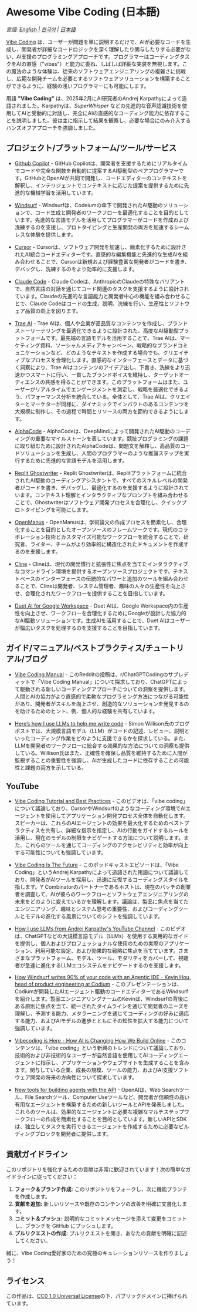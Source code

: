 # Awesome Vibe Coding (日本語)

*言語: [English](README.md) | [한국어](README.ko.md) | [日本語](README.ja.md)*

[Vibe Coding](https://en.wikipedia.org/wiki/Vibe_coding) は、ユーザーが問題を単に説明するだけで、AIが必要なコードを生成し、開発者が詳細なコードロジックを深く理解したり関与したりする必要がない、AI支援のプログラミングアプローチです。プログラマーはコーディングタスクをAIの直感（"vibes"）と能力に委ね、しばしば詳細な実装を無視します。この魔法のような体験は、従来のソフトウェアエンジニアリングの複雑さに挑戦し、広範な開発チームを必要とするソフトウェアソリューションを構築することができるように、経験の浅いプログラマーにも可能にします。

用語 **"Vibe Coding"** は、2025年2月にAI研究者のAndrej Karpathyによって造語されました。Karpathyは、*SuperWhisper* などの先進的な音声認識技術を使用してAIと受動的に対話し、完全にAIの直感的なコーディング能力に依存することを説明しました。彼は主に指示して結果を観察し、必要な場合にのみ介入するハンズオフアプローチを強調しました。

## プロジェクト/プラットフォーム/ツール/サービス

- [Github Copilot](https://github.com/features/copilot) - GitHub Copilotは、開発者を支援するためにリアルタイムでコードや完全な関数を自動的に提案するAI駆動型のペアプログラマーです。GitHubとOpenAIが共同で開発し、コードエディターのコンテキストを解釈し、インテリジェントでコンテキストに応じた提案を提供するために先進的な機械学習を活用しています。

- [Windsurf](https://codeium.com/windsurf) - Windsurfは、Codeiumの傘下で開発されたAI駆動のソリューションで、コード生成と開発者のワークフローを最適化することを目的としています。先進的な言語モデルを活用してプログラマーがコードを作成および洗練するのを支援し、プロトタイピングと生産開発の両方を加速するシームレスな体験を提供します。

- [Cursor](https://www.cursor.com/) - Cursorは、ソフトウェア開発を加速し、簡素化するために設計されたAI統合コードエディターです。直感的な編集機能と先進的な生成AIを組み合わせることで、Cursorは新規および経験豊富な開発者がコードを書き、デバッグし、洗練するのをより効率的に支援します。

- [Claude Code](https://docs.anthropic.com/en/docs/agents-and-tools/claude-code/overview) - Claude Codeは、AnthropicのClaudeの特殊なバリアントで、自然言語の対話を通じてコード関連のタスクを支援するように設計されています。Claudeの先進的な言語能力と開発者中心の機能を組み合わせることで、Claude Codeはコードの生成、説明、洗練を行い、生産性とソフトウェア品質の向上を図ります。

- [Trae AI](https://www.futuretools.io/tools/trae-ai) - Trae AIは、個人や企業が高品質なコンテンツを作成し、ブランドストーリーテリングを最適化できるように設計された、高度なAI駆動型プラットフォームです。最先端の言語モデルを活用することで、Trae AIは、マーケティング資料、ソーシャルメディアキャンペーン、戦略的なブランドコミュニケーションなど、どのようなテキストを作成する場合でも、クリエイティブなプロセスを合理化します。直感的なインターフェースとデータに基づく洞察により、Trae AIはコンテンツのアイデア出し、下書き、洗練をより迅速かつスマートに行い、一貫したブランドボイスを維持し、ターゲットオーディエンスの共感を得ることができます。このプラットフォームはまた、ユーザーがリアルタイムでエンゲージメントを測定し、戦略を最適化できるよう、パフォーマンス分析を統合している。全体として、Trae AIは、クリエイターとマーケターが同様に、ダイナミックでインパクトのあるコンテンツを大規模に制作し、その過程で時間とリソースの両方を節約できるようにします。

- [AlphaCode](https://alphacode.deepmind.com/) - AlphaCodeは、DeepMindによって開発されたAI駆動のコーディングの重要なマイルストーンを表しています。競技プログラミングの課題に取り組むために設計されたAlphaCodeは、問題文を解釋し、高品質のコードソリューションを生成し、人間のプログラマーのような推論ステップを実行するために先進的な言語モデルを活用します。

- [Replit Ghostwriter](https://replit.com/learn/intro-to-ghostwriter) - Replit Ghostwriterは、Replitプラットフォームに統合されたAI駆動のコーディングアシスタントで、すべてのスキルレベルの開発者がコードを書き、デバッグし、最適化するのを支援するように設計されています。コンテキスト理解とインタラクティブなプロンプトを組み合わせることで、Ghostwriterはソフトウェア開発プロセスを合理化し、クイックプロトタイピングを可能にします。

- [OpenManus](https://github.com/mannaandpoem/OpenManus) - OpenManusは、学術論文の作成プロセスを簡素化し、合理化することを目的としたオープンソースのフレームワークです。現代のコラボレーション技術とカスタマイズ可能なワークフローを統合することで、研究者、ライター、チームがより効率的に構造化されたドキュメントを作成するのを支援します。

- [Cline](https://github.com/cline/cline) - Clineは、現代の開発慣行と拡張性に焦点を当てたインタラクティブなコマンドライン環境を提供するオープンソースプロジェクトです。テキストベースのインターフェースの伝統的なパワーと追加のツールを組み合わせることで、Clineは開発者、システム管理者、趣味の人々の生産性を向上させ、合理化されたワークフローを提供することを目指しています。

- [Duet AI for Google Workspace](https://workspace.google.com/blog/product-announcements/duet-ai?hl=en) - Duet AIは、Google Workspace内の生産性を向上させ、ワークフローを合理化するためにGoogleが設計した協力的なAI駆動ソリューションです。生成AIを活用することで、Duet AIはユーザーが幅広いタスクを処理するのを支援することを目指しています。

## ガイド/マニュアル/ベストプラクティス/チュートリアル/ブログ

- [Vibe Coding Manual](https://www.reddit.com/r/ChatGPTCoding/comments/1j5l4xw/vibe_coding_manual/) - このRedditの投稿は、r/ChatGPTCodingのサブレディットで「Vibe Coding Manual」について探求しており、ChatGPTによって駆動される新しいコーディングアプローチについての洞察を提供します。人間とAIの協力がより直感的で柔軟なプログラミング方法につながる可能性があり、開発者がスキルを向上させ、創造的なソリューションを発見するのを助けるためのヒント、例、個人的な経験を共有しています。

- [Here’s how I use LLMs to help me write code](https://simonwillison.net/2025/Mar/11/using-llms-for-code/) - Simon Willison氏のブログポストでは、大規模言語モデル（LLM）がコードの記述、レビュー、説明といったコーディング作業をどのように支援できるかを探求している。また、LLMを開発者のワークフローに統合する効果的な方法についての洞察も提供している。Willison氏はまた、正確性を確保し品質を維持するために人間が監視することの重要性を強調し、AIが生成したコードに依存することの可能性と課題の両方を示している。

## YouTube
- [Vibe Coding Tutorial and Best Practices](https://www.youtube.com/watch?v=YWwS911iLhg&t=907s) - このビデオは、「vibe coding」について議論しており、CursorやWindsurfのようなコーディング環境でAIエージェントを使用してアプリケーション開発プロセス全体を自動化します。スピーカーは、これらのAIエージェントの効果を最大化するためのベストプラクティスを共有し、詳細な指示を指定し、AIの行動をガイドするルールを活用し、現在のモデルの制限をナビゲートする方法について説明します。また、これらのツールを通じてコーディングのアクセシビリティと効率が向上する可能性についても強調しています。

- [Vibe Coding Is The Future](https://www.youtube.com/watch?v=IACHfKmZMr8&t=1606s) - このポッドキャストエピソードは、「Vibe Coding」というAndrej Karpathyによって造語された用語について議論しており、開発者がAIツールを採用し、迅速に反復するコーディングスタイルを指します。Y Combinatorのパートナーであるホストは、現在のバッチの創業者を調査して、AIが彼らのワークフローとソフトウェアエンジニアリングの未来をどのように変えているかを理解します。議論は、製品に焦点を当てたエンジニアリング、趣味とシステム思考の重要性、およびコーディングツールとモデルの進化する風景についてのシフトを強調しています。

- [How I use LLMs from Andrej Karpathy's YouTube Channel](https://www.youtube.com/watch?v=EWvNQjAaOHw) - このビデオは、ChatGPTなどの大規模言語モデル（LLMs）を使用する実用的なガイドを提供し、個人およびプロフェッショナルな使用のための実際のアプリケーション、利用可能な設定、および効果的な戦略に焦点を当てています。さまざまなプラットフォーム、モデル、ツール、モダリティをカバーして、視聴者が急速に進化するLLMエコシステムをナビゲートするのを支援します。

- [How Windsurf writes 90% of your code with an Agentic IDE - Kevin Hou, head of product engineering at Codium](https://www.youtube.com/watch?v=bVNNvWq6dKo) - このプレゼンテーションは、Codiumが開発したAIエージェント駆動のコードエディターであるWindsurfを紹介します。製品エンジニアリングチームのKevinは、Windsurfの背後にある原則に焦点を当て、統一されたタイムラインを通じて開発者のニーズを理解し、予測する能力、メタラーニングを通じてコーディングの好みに適応する能力、およびAIモデルの進歩とともにその知性を拡大する能力について強調しています。

- [Vibecoding is Here - How AI is Changing How We Build Online](https://www.youtube.com/watch?v=xxA-M3HrKrc) - このコンテンツは、「vibe coding」という新興のトレンドについて議論しており、技術的および非技術的なユーザーが自然言語を使用してAIコーディングエージェントに指示し、アプリケーションやウェブサイトを生成することを含みます。関与している企業、成長の規模、ツールの能力、およびAI支援ソフトウェア開発の将来の方向性について探求しています。

- [New tools for building agents with the API](https://www.youtube.com/watch?v=hciNKcLwSes) - OpenAIは、Web Searchツール、File Searchツール、Computer Useツールなど、開発者が信頼性の高い有用なエージェントを構築するための新しいツールとAPIを発表しました。これらのツールは、効果的なエージェントに必要な複雑なマルチステップワークフローの作成を簡素化することを目的としています。新しいAPIとSDKは、独立してタスクを実行できるエージェントを作成するために必要なビルディングブロックを開発者に提供します。

## 貢献ガイドライン

このリポジトリを強化するための貢献は非常に歓迎されています！次の簡単なガイドラインに従ってください：

1. **フォーク＆ブランチ作成:** このリポジトリをフォークし、次に機能ブランチを作成します。
2. **貢献を追加:** 新しいリソースや既存のコンテンツの改善を明確に文書化します。
3. **コミット＆プッシュ:** 説明的なコミットメッセージを添えて変更をコミットし、ブランチを GitHub にプッシュします。
4. **プルリクエストの作成:** プルリクエストを開き、あなたの貢献を明確に記述してください。

緒に、Vibe Coding愛好家のための究極のキュレーションリソースを作りましょう！

## ライセンス

この作品は、[CC0 1.0 Universal License](https://creativecommons.org/publicdomain/zero/1.0/)の下、パブリックドメインに捧げられています。